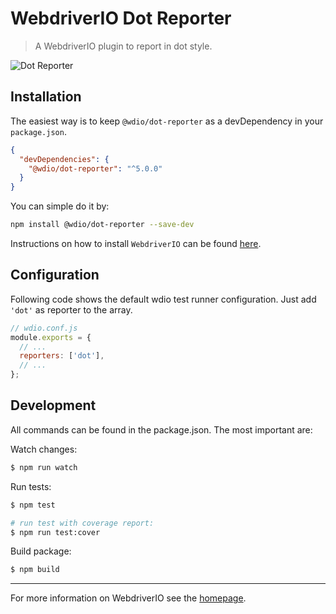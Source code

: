 WebdriverIO Dot Reporter
========================

> A WebdriverIO plugin to report in dot style.

![Dot Reporter](/img/dot.png "Dot Reporter")

## Installation

The easiest way is to keep `@wdio/dot-reporter` as a devDependency in your `package.json`.

```json
{
  "devDependencies": {
    "@wdio/dot-reporter": "^5.0.0"
  }
}
```

You can simple do it by:

```bash
npm install @wdio/dot-reporter --save-dev
```

Instructions on how to install `WebdriverIO` can be found [here](/docs/gettingstarted.html).

## Configuration

Following code shows the default wdio test runner configuration. Just add `'dot'` as reporter
to the array.

```js
// wdio.conf.js
module.exports = {
  // ...
  reporters: ['dot'],
  // ...
};
```

## Development

All commands can be found in the package.json. The most important are:

Watch changes:

```sh
$ npm run watch
```

Run tests:

```sh
$ npm test

# run test with coverage report:
$ npm run test:cover
```

Build package:

```sh
$ npm build
```

----

For more information on WebdriverIO see the [homepage](https://webdriver.io).
